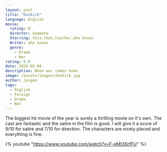 ```yaml
---
layout: post
title: "Dunkirk"
language: English
movie:
  rating: M
  director: Someone
  Starring: this,that,him/her,who knows
  Writer: who knows
  genre: 
    - Drama
    - War
rating: 9.0
date: 2020-05-04
description: When war comes home 
image: /assets/images/dunkirk.jpg
author: Jungee
tags:
  - English
  - Foreign
  - Drama
  - War
---
```


The biggest hit movie of the year is surely a thrilling movie on it's own. The cast are fantastic and the satire in the film is good. I will give it a score of 9/10 for satire and 7/10 for direction. The characters are nicely placed and everything is fine.

{% youtube "https://www.youtube.com/watch?v=F-eMt3SrfFU" %}